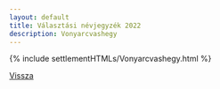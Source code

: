 ```yaml
---
layout: default
title: Választási névjegyzék 2022
description: Vonyarcvashegy
---
```


{% include settlementHTMLs/Vonyarcvashegy.html %}

[Vissza](./)